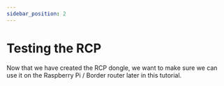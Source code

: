 ```yaml
---
sidebar_position: 2
---
```


# Testing the RCP

Now that we have created the RCP dongle, we want to make sure we can use it on the Raspberry Pi / Border router later in this tutorial.
